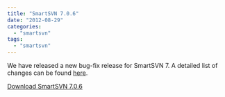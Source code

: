 ```yaml
---
title: "SmartSVN 7.0.6"
date: "2012-08-29"
categories: 
  - "smartsvn"
tags: 
  - "smartsvn"
---
```


We have released a new bug-fix release for SmartSVN 7. A detailed list of changes can be found [here](http://www.syntevo.com/smartsvn/changelog.txt).

[Download SmartSVN 7.0.6](http://www.syntevo.com/smartsvn/download.html)

